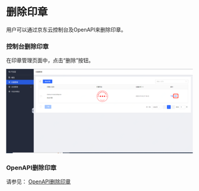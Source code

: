 # 删除印章

用户可以通过京东云控制台及OpenAPI来删除印章。

### 控制台删除印章

在印章管理页面中，点击“删除”按钮。

![印章删除.png](/image/Electronic-Signature/印章删除new.png)

### OpenAPI删除印章

请参见： [OpenAPI删除印章](/API/Electronic-Signature/Stamp-Management/deleteStamp.md)

